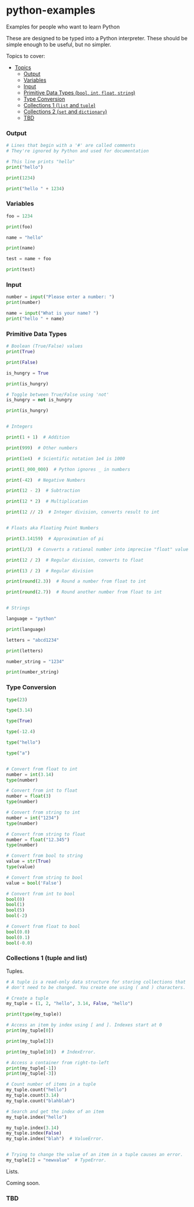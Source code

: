 # python-examples
Examples for people who want to learn Python

These are designed to be typed into a Python interpreter. These should be simple enough to be useful, but no simpler.

Topics to cover:

- [Topics](#topics)
  - [Output](#output)
  - [Variables](#variables)
  - [Input](#input)
  - [Primitive Data Types (`bool`, `int`, `float`, `string`)](#primitive-data-types)
  - [Type Conversion](#type-conversion)
  - [Collections 1 (`list` and `tuple`)](#collections-1-tuple-and-list)
  - [Collections 2 (`set` and `dictionary`)](#collections-2-set-and-dictionary)
  - [TBD](#tbd)


### Output

```python
# Lines that begin with a '#' are called comments
# They're ignored by Python and used for documentation

# This line prints "hello"
print("hello")

print(1234)

print("hello " + 1234)

```


### Variables

```python
foo = 1234

print(foo)

name = "hello"

print(name)

test = name + foo

print(test)
```

### Input

```python
number = input("Please enter a number: ")
print(number)

name = input("What is your name? ")
print("hello " + name)
```


### Primitive Data Types

```python
# Boolean (True/False) values
print(True)

print(False)

is_hungry = True

print(is_hungry)

# Toggle between True/False using 'not'
is_hungry = not is_hungry

print(is_hungry)


# Integers

print(1 + 1)  # Addition

print(999)  # Other numbers

print(1e4)  # Scientific notation 1e4 is 1000

print(1_000_000)  # Python ignores _ in numbers

print(-42)  # Negative Numbers

print(12 - 2)  # Subtraction

print(12 * 2)  # Multiplication

print(12 // 2)  # Integer division, converts result to int


# Floats aka Floating Point Numbers

print(3.14159)  # Approximation of pi

print(1/3)  # Converts a rational number into imprecise "float" value

print(12 / 2)  # Regular division, converts to float

print(13 / 2)  # Regular division

print(round(2.3))  # Round a number from float to int

print(round(2.7))  # Round another number from float to int


# Strings

language = "python"

print(language)

letters = "abcd1234"

print(letters)

number_string = "1234"

print(number_string)
```


### Type Conversion


```python
type(23)

type(3.14)

type(True)

type(-12.4)

type("hello")

type("a")


# Convert from float to int
number = int(3.14)
type(number)

# Convert from int to float
number = float(3)
type(number)

# Convert from string to int
number = int("1234")
type(number)

# Convert from string to float
number = float("12.345")
type(number)

# Convert from bool to string
value = str(True)
type(value)

# Convert from string to bool
value = bool('False')

# Convert from int to bool
bool(0)
bool(1)
bool(5)
bool(-2)

# Convert from float to bool
bool(0.0)
bool(0.1)
bool(-0.0)
```

### Collections 1 (tuple and list)

Tuples.

```python
# A tuple is a read-only data structure for storing collections that
# don't need to be changed. You create one using ( and ) characters.

# Create a tuple
my_tuple = (1, 2, "hello", 3.14, False, "hello")

print(type(my_tuple))

# Access an item by index using [ and ]. Indexes start at 0
print(my_tuple[0])

print(my_tuple[3])

print(my_tuple[10])  # IndexError.

# Access a container from right-to-left
print(my_tuple[-1])
print(my_tuple[-3])

# Count number of items in a tuple
my_tuple.count("hello")
my_tuple.count(3.14)
my_tuple.count("blahblah")

# Search and get the index of an item
my_tuple.index("hello")

my_tuple.index(3.14)
my_tuple.index(False)
my_tuple.index("blah")  # ValueError.


# Trying to change the value of an item in a tuple causes an error.
my_tuple[2] = "newvalue"  # TypeError.
```

Lists.

Coming soon.


### TBD
